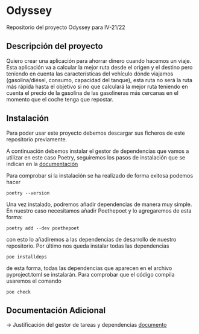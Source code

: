 ﻿# Odyssey
Repositorio del proyecto Odyssey para IV-21/22



## Descripción del proyecto

Quiero crear una aplicación para ahorrar dinero cuando hacemos un viaje.
Esta aplicación va a calcular la mejor ruta desde el origen y el destino pero teniendo en cuenta las características del vehículo dónde viajamos (gasolina/diésel, consumo, capacidad del tanque), 
esta ruta no será la ruta más rápida hasta el objetivo si no que calculará la mejor ruta teniendo en cuenta el precio de la gasolina de las gasolineras más cercanas en el momento que el coche tenga que
repostar.

## Instalación

Para poder usar este proyecto debemos descargar sus ficheros de este repositorio previamente.

A continuación debemos instalar el gestor de dependencias que vamos a utilizar en este caso Poetry, seguiremos los pasos de instalación que se indican en la [documentación](https://python-poetry.org/docs/)

Para comprobar si la instalación se ha realizado de forma exitosa podemos hacer

```shell
poetry --version
```

Una vez instalado, podremos añadir dependencias de manera muy simple. En nuestro caso necesitamos añadir Poethepoet y lo agregaremos de esta forma:

```shell
poetry add --dev poethepoet
```

con esto lo añadiremos a las dependencias de desarrollo de nuestro repositorio.
Por último nos queda instalar todas las dependencias

```shell
poe installdeps
```
de esta forma, todas las dependencias que aparecen en el archivo pyproject.toml se instalarán.
Para comprobar que el código compila usaremos el comando

```shell
poe check
```

## Documentación Adicional 

-> Justificación del gestor de tareas y dependencias [documento](https://github.com/josevilchez247/Odyssey/blob/HidraLerna-3/docs/task_runner.md)


